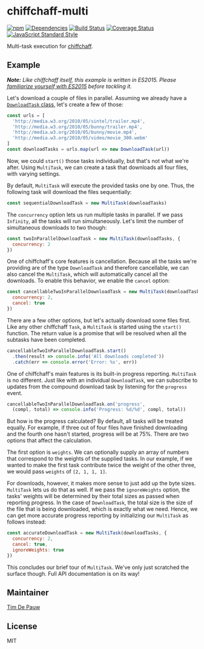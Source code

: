 # chiffchaff-multi

[![npm](https://img.shields.io/npm/v/chiffchaff-multi.svg)](https://www.npmjs.com/package/chiffchaff-multi) [![Dependencies](https://img.shields.io/david/zentrick/chiffchaff-multi.svg)](https://david-dm.org/zentrick/chiffchaff-multi) [![Build Status](https://img.shields.io/travis/zentrick/chiffchaff-multi.svg)](https://travis-ci.org/zentrick/chiffchaff-multi) [![Coverage Status](https://img.shields.io/coveralls/zentrick/chiffchaff-multi.svg)](https://coveralls.io/r/zentrick/chiffchaff-multi) [![JavaScript Standard Style](https://img.shields.io/badge/code%20style-standard-brightgreen.svg)](https://github.com/feross/standard)

Multi-task execution for [chiffchaff](https://github.com/zentrick/chiffchaff).

## Example

_**Note:** Like chiffchaff itself, this example is written in ES2015. Please
[familiarize yourself with ES2015](https://babeljs.io/docs/learn-es2015/) before
tackling it._

Let's download a couple of files in parallel. Assuming we already have a
[`DownloadTask` class](https://github.com/zentrick/chiffchaff#example), let's
create a few of those:

```js
const urls = [
  'http://media.w3.org/2010/05/sintel/trailer.mp4',
  'http://media.w3.org/2010/05/bunny/trailer.mp4',
  'http://media.w3.org/2010/05/bunny/movie.mp4',
  'http://media.w3.org/2010/05/video/movie_300.webm'
]
const downloadTasks = urls.map(url => new DownloadTask(url))
```

Now, we could `start()` those tasks individually, but that's not what we're
after. Using `MultiTask`, we can create a task that downloads all four files,
with varying settings.

By default, `MultiTask` will execute the provided tasks one by one. Thus, the
following task will download the files sequentially:

```js
const sequentialDownloadTask = new MultiTask(downloadTasks)
```

The `concurrency` option lets us run multiple tasks in parallel. If we pass
`Infinity`, all the tasks will run simultaneously. Let's limit the number of
simultaneous downloads to two though:

```js
const twoInParallelDownloadTask = new MultiTask(downloadTasks, {
  concurrency: 2
})
```

One of chiffchaff's core features is cancellation. Because all the tasks we're
providing are of the type `DownloadTask` and therefore cancellable, we can also
cancel the `MultiTask`, which will automatically cancel all the downloads.
To enable this behavior, we enable the `cancel` option:

```js
const cancellableTwoInParallelDownloadTask = new MultiTask(downloadTasks, {
  concurrency: 2,
  cancel: true
})
```

There are a few other options, but let's actually download some files first.
Like any other chiffchaff `Task`, a `MultiTask` is started using the `start()`
function. The return value is a promise that will be resolved when all the
subtasks have been completed.

```js
cancellableTwoInParallelDownloadTask.start()
  .then(result => console.info('All downloads completed'))
  .catch(err => console.error('Error: %s', err))
```

One of chiffchaff's main features is its built-in progress reporting.
`MultiTask` is no different. Just like with an individual `DownloadTask`, we can
subscribe to updates from the compound download task by listening for the
`progress` event.

```js
cancellableTwoInParallelDownloadTask.on('progress',
  (compl, total) => console.info('Progress: %d/%d', compl, total))
```

But how is the progress calculated? By default, all tasks will be treated
equally. For example, if three out of four files have finished downloading and
the fourth one hasn't started, progress will be at 75%. There are two options
that affect the calculation.

The first option is `weights`. We can optionally supply an array of numbers that
correspond to the weights of the supplied tasks. In our example, if we wanted
to make the first task contribute twice the weight of the other three, we
would pass `weights` of `[2, 1, 1, 1]`.

For downloads, however, it makes more sense to just add up the byte sizes.
`MultiTask` lets us do that as well. If we pass the `ignoreWeights` option,
the tasks' weights will be determined by their total sizes as passed when
reporting progress. In the case of `DownloadTask`, the total size is the size of
the file that is being downloaded, which is exactly what we need. Hence, we can
get more accurate progress reporting by initializing our `MultiTask` as follows
instead:

```js
const accurateDownloadTask = new MultiTask(downloadTasks, {
  concurrency: 2,
  cancel: true,
  ignoreWeights: true
})
```

This concludes our brief tour of `MultiTask`. We've only just scratched the
surface though. Full API documentation is on its way!

## Maintainer

[Tim De Pauw](https://github.com/timdp)

## License

MIT
